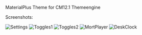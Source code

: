 MaterialPlus Theme for CM12.1 Themeengine


Screenshots:

![Settings](http://markusmenzel.de/theme/materialplus/settings.jpg)
![Toggles1](http://markusmenzel.de/theme/materialplus/toggle1.jpg)
![Toggles2](http://markusmenzel.de/theme/materialplus/toggle2.jpg)
![MortPlayer](http://markusmenzel.de/theme/materialplus/mort.jpg)
![DeskClock](http://markusmenzel.de/theme/materialplus/clock.jpg)